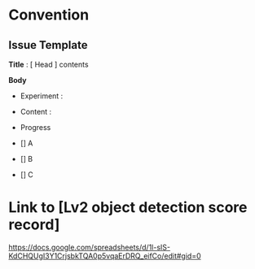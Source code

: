 # Convention
## Issue Template
**Title** : [ Head ] contents

**Body**  
- Experiment  : 
- Content : 

- Progress
- [] A
- [] B
- [] C

# Link to [Lv2 object detection score record]
https://docs.google.com/spreadsheets/d/1l-sIS-KdCHQUgI3Y1CrjsbkTQA0p5vqaErDRQ_eifCo/edit#gid=0

